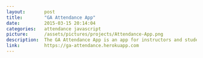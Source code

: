 ```yaml
---
layout:       post
title:        "GA Attendance App"
date:         2015-03-15 20:14:04
categories:   attendance javascript
picture:      /assets/pictures/projects/Attendance-App.png
description:  The GA Attendance App is an app for instructors and students who attend GA to track their attendance. It allows students to send a text message to excuse their absences (sick or late) and instructors to record attendance quickly and to have a quick overview later.
link:         https://ga-attendance.herokuapp.com
---
```



